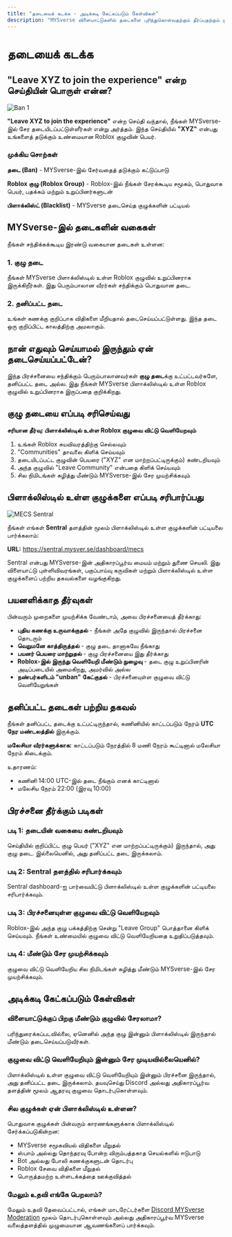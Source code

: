 ```yaml
---
title: "தடையைக் கடக்க - அடிக்கடி கேட்கப்படும் கேள்விகள்"
description: "MYSverse விளையாட்டுகளில் தடைகளை புரிந்துகொள்வதற்கும் தீர்ப்பதற்கும் முழுமையான வழிகாட்டி குழு கட்டுப்பாடுகள், கணக்கு சிக்கல்கள் மற்றும் சரிசெய்தல் படிகள் உட்பட."
---
```


# தடையைக் கடக்க

## "Leave XYZ to join the experience" என்ற செய்தியின் பொருள் என்ன?

![Ban 1](/images/faq/ban/group_ban_example.png)

**"Leave XYZ to join the experience"** என்ற செய்தி வந்தால், நீங்கள் MYSverse-இல் சேர தடையிடப்பட்டுள்ளீர்கள் என்று அர்த்தம். இந்த செய்தியில் **"XYZ"** என்பது உங்களைத் தடுக்கும் உண்மையான Roblox குழுவின் பெயர்.

### முக்கிய சொற்கள்

**தடை (Ban)** - MYSverse-இல் சேர்வதைத் தடுக்கும் கட்டுப்பாடு

**Roblox குழு (Roblox Group)** - Roblox-இல் நீங்கள் சேரக்கூடிய சமூகம், பொதுவாக பெயர், பதக்கம் மற்றும் உறுப்பினர்களுடன்

**பிளாக்லிஸ்ட் (Blacklist)** - MYSverse தடைசெய்த குழுக்களின் பட்டியல்

## MYSverse-இல் தடைகளின் வகைகள்

நீங்கள் சந்திக்கக்கூடிய இரண்டு வகையான தடைகள் உள்ளன:

### 1. குழு தடை

நீங்கள் MYSverse பிளாக்லிஸ்டில் உள்ள Roblox குழுவில் உறுப்பினராக இருக்கிறீர்கள். இது பெரும்பாலான வீரர்கள் சந்திக்கும் பொதுவான தடை.

### 2. தனிப்பட்ட தடை

உங்கள் கணக்கு குறிப்பாக விதிகளை மீறியதால் தடைசெய்யப்பட்டுள்ளது. இந்த தடை ஒரு குறிப்பிட்ட காலத்திற்கு அமலாகும்.

## நான் எதுவும் செய்யாமல் இருந்தும் ஏன் தடைசெய்யப்பட்டேன்?

இந்த பிரச்சனையை சந்திக்கும் பெரும்பாலானவர்கள் **குழு தடை**க்கு உட்பட்டவர்களே, தனிப்பட்ட தடை அல்ல. இது நீங்கள் MYSverse பிளாக்லிஸ்டில் உள்ள Roblox குழுவில் உறுப்பினராக இருப்பதை குறிக்கிறது.

## குழு தடையை எப்படி சரிசெய்வது

**சரியான தீர்வு: பிளாக்லிஸ்டில் உள்ள Roblox குழுவை விட்டு வெளியேறவும்**

1. உங்கள் Roblox சுயவிவரத்திற்கு செல்லவும்
2. "Communities" தாவலை கிளிக் செய்யவும்
3. தடையிடப்பட்ட குழுவின் பெயரை ("XYZ" என மாற்றப்பட்டிருக்கும்) கண்டறியவும்
4. அந்த குழுவில் "Leave Community" என்பதை கிளிக் செய்யவும்
5. சில நிமிடங்கள் கழித்து மீண்டும் MYSverse-இல் சேர முயற்சிக்கவும்

## பிளாக்லிஸ்டில் உள்ள குழுக்களை எப்படி சரிபார்ப்பது

![MECS Sentral](/images/faq/ban/mecs_sentral.png)

நீங்கள் எங்கள் **Sentral** தளத்தின் மூலம் பிளாக்லிஸ்டில் உள்ள குழுக்களின் பட்டியலை பார்க்கலாம்:

**URL:** https://sentral.mysver.se/dashboard/mecs

Sentral என்பது MYSverse-இன் அதிகாரப்பூர்வ மையம் மற்றும் துணை செயலி. இது விளையாட்டு புள்ளிவிவரங்கள், பகுப்பாய்வு கருவிகள் மற்றும் பிளாக்லிஸ்டில் உள்ள குழுக்களைப் பற்றிய தகவல்களை வழங்குகிறது.

## பயனளிக்காத தீர்வுகள்

பின்வரும் முறைகளை முயற்சிக்க வேண்டாம், அவை பிரச்சனையைத் தீர்க்காது:

- **புதிய கணக்கு உருவாக்குதல்** - நீங்கள் அதே குழுவில் இருந்தால் பிரச்சனை தொடரும்
- **வெறுமனே காத்திருத்தல்** - குழு தடை தானாகவே நீங்காது
- **பயனர் பெயரை மாற்றுதல்** - குழு பிரச்சனையை இது தீர்க்காது
- **Roblox-இல் இருந்து வெளியேறி மீண்டும் நுழைவு** - தடை குழு உறுப்பினரின் அடிப்படையில் அமைகிறது, அமர்வில் அல்ல
- **நண்பர்களிடம் "unban" கேட்குதல்** - பிரச்சனையுள்ள குழுவை விட்டு வெளியேறுங்கள்

## தனிப்பட்ட தடைகள் பற்றிய தகவல்

நீங்கள் தனிப்பட்ட தடைக்கு உட்பட்டிருந்தால், கணினியில் காட்டப்படும் நேரம் **UTC நேர மண்டலத்தில்** இருக்கும்.

**மலேசியா வீரர்களுக்காக:** காட்டப்படும் நேரத்தில் 8 மணி நேரம் கூட்டினால் மலேசியா நேரம் கிடைக்கும்.

உதாரணம்:

- கணினி 14:00 UTC-இல் தடை நீங்கும் எனக் காட்டினால்
- மலேசிய நேரம் 22:00 (இரவு 10:00)

## பிரச்சனை தீர்க்கும் படிகள்

### படி 1: தடையின் வகையை கண்டறியவும்

செய்தியில் குறிப்பிட்ட குழு பெயர் ("XYZ" என மாற்றப்பட்டிருக்கும்) இருந்தால், அது குழு தடை. இல்லையெனில், அது தனிப்பட்ட தடை இருக்கலாம்.

### படி 2: Sentral தளத்தில் சரிபார்க்கவும்

Sentral dashboard-ஐ பார்வையிட்டு பிளாக்லிஸ்டில் உள்ள குழுக்களின் பட்டியலை சரிபார்க்கவும்.

### படி 3: பிரச்சனையுள்ள குழுவை விட்டு வெளியேறவும்

Roblox-இல் அந்த குழு பக்கத்திற்கு சென்று "Leave Group" பொத்தானை கிளிக் செய்யவும். நீங்கள் உண்மையில் குழுவை விட்டு வெளியேறியதை உறுதிப்படுத்தவும்.

### படி 4: மீண்டும் சேர முயற்சிக்கவும்

குழுவை விட்டு வெளியேறிய சில நிமிடங்கள் கழித்து மீண்டும் MYSverse-இல் சேர முயற்சிக்கவும்.

## அடிக்கடி கேட்கப்படும் கேள்விகள்

### விளையாட்டுக்குப் பிறகு மீண்டும் குழுவில் சேரலாமா?

பரிந்துரைக்கப்படவில்லை, ஏனெனில் அந்த குழு இன்னும் பிளாக்லிஸ்டில் இருந்தால் மீண்டும் தடைசெய்யப்படுவீர்கள்.

### குழுவை விட்டு வெளியேறியும் இன்னும் சேர முடியவில்லையெனில்?

பிளாக்லிஸ்டில் உள்ள குழுவை விட்டு வெளியேறியும் இன்னும் பிரச்சனை இருந்தால், அது தனிப்பட்ட தடை இருக்கலாம். தயவுசெய்து Discord அல்லது அதிகாரப்பூர்வ தளத்தின் மூலம் ஆதரவு குழுவை தொடர்புகொள்ளவும்.

### சில குழுக்கள் ஏன் பிளாக்லிஸ்டில் உள்ளன?

பொதுவாக குழுக்கள் பின்வரும் காரணங்களுக்காக பிளாக்லிஸ்டில் சேர்க்கப்படுகின்றன:

- MYSverse சமூகவியல் விதிகளை மீறுதல்
- ஸ்பாம் அல்லது தொந்தரவு போன்ற விரும்பத்தகாத செயல்களில் ஈடுபாடு
- Bot அல்லது போலி கணக்குகளுடன் தொடர்பு
- Roblox சேவை விதிகளை மீறுதல்
- பொருத்தமற்ற உள்ளடக்கத்தை ஊக்குவித்தல்

### மேலும் உதவி எங்கே பெறலாம்?

மேலும் உதவி தேவைப்பட்டால், எங்கள் மாடரேட்டர்களை [Discord MYSverse Moderation](https://discord.gg/n22p4CMHf4) மூலம் தொடர்புகொள்ளவும் அல்லது அதிகாரப்பூர்வ MYSverse வலைத்தளத்தில் முழுமையான ஆவணங்களைப் பார்க்கவும்.

